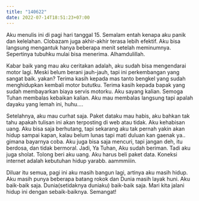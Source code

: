 ```yaml
---
title: "140622"
date: 2022-07-14T18:51:23+07:00
---
```


Aku menulis ini di pagi hari tanggal 15. Semalam entah kenapa aku panik dan kelelahan. Clobazam juga akhir-akhir terasa lebih efektif. Aku bisa langsung mengantuk hanya beberapa menit setelah meminumnya. Sepertinya tubuhku mulai bisa menerima. Alhamdulillah.  

Kabar baik yang mau aku ceritakan adalah, aku sudah bisa mengendarai motor lagi. Meski belum berani jauh-jauh, tapi ini perkembangan yang sangat baik. yakan? Terima kasih kepada mas tanto bengkel yang sudah menghidupkan kembali motor bututku. Terima kasih kepada bapak yang sudah membayarkan biaya servis motorku. Aku sayang kalian. Semoga Tuhan membalas kebaikan kalian. Aku mau membalas langsung tapi apalah dayaku yang lemah ini, huhu....  

Setelahnya, aku mau curhat saja. Paket dataku mau habis, aku bahkan tak tahu apakah tulisan ini akan terposting di web atau tidak. Aku kehabisan uang. Aku bisa saja berhutang, tapi sekarang aku tak pernah yakin akan hidup sampai kapan, kalau belum lunas tapi mati duluan kan gaenak ya.. gimana bayarnya coba. Aku juga bisa saja mencuri, tapi jangan deh, itu berdosa, dan tidak bermoral. Jadi, Ya Tuhan, Aku sudah beriman. Tadi aku juga sholat. Tolong beri aku uang. Aku harus beli paket data. Koneksi internet adalah kebutuhan hidup yarabb. aammmiiin.  

Diluar itu semua, pagi ini aku masih bangun lagi, artinya aku masih hidup. Aku masih punya beberapa batang rokok dan Dunia masih layak huni. Aku baik-baik saja. Dunia(setidaknya duniaku) baik-baik saja. Mari kita jalani hidup ini dengan sebaik-baiknya. Semangat!